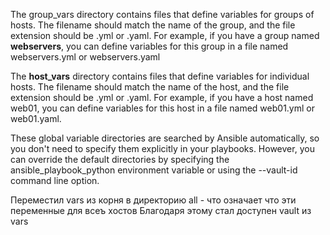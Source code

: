 The group_vars directory contains files that define variables for groups of hosts. The filename should match the name of the group, and the file extension should be .yml or .yaml. For example, if you have a group named **webservers**, you can define variables for this group in a file named webservers.yml or webservers.yaml

The **host_vars** directory contains files that define variables for individual hosts. The filename should match the name of the host, and the file extension should be .yml or .yaml. For example, if you have a host named web01, you can define variables for this host in a file named web01.yml or web01.yaml.

These global variable directories are searched by Ansible automatically, so you don't need to specify them explicitly in your playbooks. However, you can override the default directories by specifying the ansible_playbook_python environment variable or using the --vault-id command line option.

Переместил vars из корня в директорию all - что означает что эти переменные для всеъ хостов
Благодаря этому стал доступен vault из vars